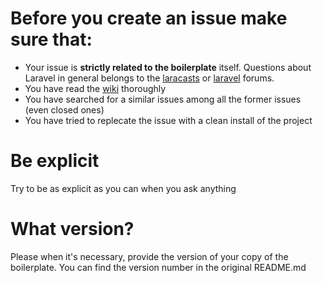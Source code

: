# Before you create an issue make sure that:
- Your issue is **strictly related to the boilerplate** itself. Questions about Laravel in general belongs to the [laracasts](https://laracasts.com/discuss/) or [laravel](http://laravel.io/forum) forums.
- You have read the [wiki](https://github.com/rappasoft/laravel-5-boilerplate/wiki) thoroughly
- You have searched for a similar issues among all the former issues (even closed ones)
- You have tried to replecate the issue with a clean install of the project

# Be explicit
Try to be as explicit as you can when you ask anything

# What version?
Please when it's necessary, provide the version of your copy of the boilerplate. You can find the version number in the original README.md

